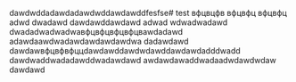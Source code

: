 dawdwddadawdadawdwddawdawddfesfse# test
вфцвцфв
вфцвфц
вфцвфц
adwd
dwadawd
dawdawddawdawd
adwad
wdwadwadawd
dwadadwadwadwaвфцвфцвфцвфцвawdadawd
adawdaawdwadawdawdawdawdwa
dadawdawd
dawdawвфцвфвфццdawdawddawdwdawddawdawdadddwadd
dawdwaddwadadawddwadawdawd
awdawdawaddwadaadwdawdwdaw
dawdawd
